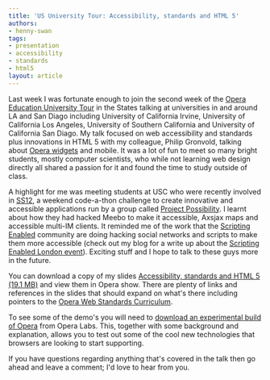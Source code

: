 ```yaml
---
title: 'US University Tour: Accessibility, standards and HTML 5'
authors:
- henny-swan
tags:
- presentation
- accessibility
- standards
- html5
layout: article
---
```

<p>Last week I was fortunate enough to join the second week of the <a href="http://www.opera.com/education/tours/">Opera Education University Tour</a> in the States talking at universities in and around LA and San Diago including University of California Irvine, University of California Los Angeles, University of Southern California and University of California San Diago. My talk focused on web accessibility and standards plus innovations in HTML 5 with my colleague, Philip Gronvold, talking about <a href="http://widgets.opera.com/">Opera widgets</a> and mobile. It was a lot of fun to meet so many bright students, mostly computer scientists, who while not learning web design directly all shared a passion for it and found the time to study outside of class.</p>

<p>A highlight for me was meeting students at USC who were recently involved in <a href="http://www.ss12.info">SS12</a>, a weekend code-a-thon challenge to create innovative and accessible applications run by a group called <a href="http://www.projectpossibility.org/">Project Possibility</a>. I learnt about how they had hacked Meebo to make it accessible, Axsjax maps and accessible multi-IM clients. It reminded me of the work that the <a href="http://scriptingenabled.org/">Scripting Enabled</a> community are doing hacking social networks and scripts to make them more accessible (check out my blog for a write up about the <a href="http://www.iheni.com/scripting-enabled-accessibility-gets-a-swift-kick-up-the-backside/">Scripting Enabled London event</a>). Exciting stuff and I hope to talk to these guys more in the future.</p>

<p>You can download a copy of my slides <a href="http://files.myopera.com/iheni/blog/opera-us-tour-Henny.zip">Accessibility, standards and HTML 5 (19.1 MB)</a> and view them in Opera show. There are plenty of links and references in the slides that should expand on what&#39;s there including pointers to the <a href="http://www.opera.com/wsc">Opera Web Standards Curriculum</a>.</p>

To see some of the demo&#39;s you will need to <a href="http://labs.opera.com/news/2008/07/18/">download an experimental build of Opera</a> from Opera Labs. This, together with some background and explanation, allows you to test out some of the cool new technologies that browsers are looking to start supporting.

<p>If you have questions regarding anything that&#39;s covered in the talk then go ahead and leave a comment; I&#39;d love to hear from you.</p>
